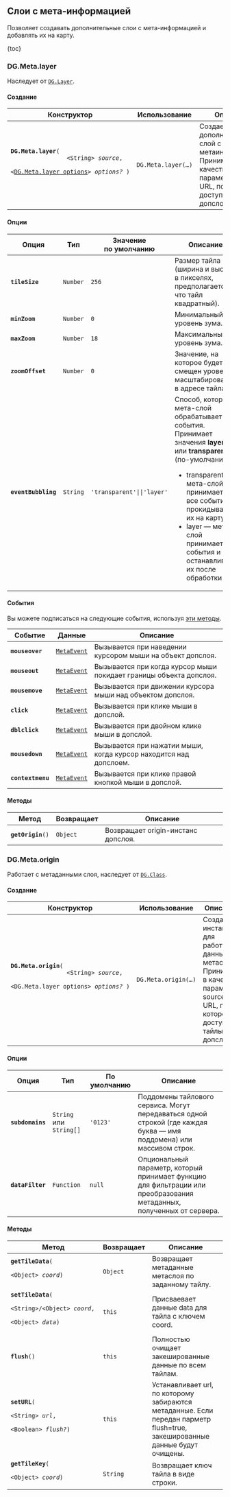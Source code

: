 ## Слои с мета-информацией

Позволяет создавать дополнительные слои с мета-информацией и добавлять их на карту.

{toc}

### DG.Meta.layer

Наследует от <a href="/doc/maps/ru/manual/base-classes#dglayer"><code>DG.Layer</code></a>.

#### Создание

<table>
    <thead>
        <tr>
            <th>Конструктор</th>
            <th>Использование</th>
            <th>Описание</th>
        </tr>
    </thead>
    <tbody>
        <tr>
            <td><code><b>DG.Meta.layer</b>(
                <nobr>&lt;String&gt; <i>source</i>,</nobr>
                <nobr>&lt;<a href="#опции">DG.Meta.layer options</a>&gt; <i>options?</i> )</nobr>
            </code></td>
            <td><code>DG.Meta.layer(&hellip;)</code></td>
            <td>Создает дополнительный слой с метаинформацией. Принимает в качестве параметра source URL,
                по которому доступны тайлы допслоя.</td>
        </tr>
    </tbody>
</table>

#### Опции

<table>
    <thead>
        <tr>
            <th>Опция</th>
            <th>Тип</th>
            <th>Значение<br>по умолчанию</th>
            <th>Описание</th>
        </tr>
    </thead>
    <tbody>
        <tr>
            <td><code><b>tileSize</b></code></td>
            <td><code>Number</code></td>
            <td><code>256</code></td>
            <td>Размер тайла (ширина и высота в пикселях, предполагается что тайл квадратный).</td>
        </tr>
        <tr>
            <td><code><b>minZoom</b></code></td>
            <td><code>Number</code></td>
            <td><code>0</code></td>
            <td>Минимальный уровень зума.</td>
        </tr>
        <tr>
            <td><code><b>maxZoom</b></code></td>
            <td><code>Number</code></td>
            <td><code>18</code></td>
            <td>Максимальный уровень зума.</td>
        </tr>
        <tr>
            <td><code><b>zoomOffset</b></code></td>
            <td><code>Number</code></td>
            <td><code>0</code></td>
            <td>Значение, на которое будет смещен уровень масштабирования в адресе тайла.</td>
        </tr>
        <tr>
            <td><code><b>eventBubbling</b></code></td>
            <td><code>String</code></td>
            <td><code><span class="string">'transparent'</span>||<span class="string">'layer'</span></td>
            <td>Способ, которым мета-слой обрабатывает события. Принимает значения <b>layer</b>
                или <b>transparent</b> (по-умолчанию):<ul><li>transparent &mdash; мета-слой принимает
                все события и прокидывает их на карту</li><li>layer &mdash; мета-слой принимает
                события и останавливает их после обработки</li></ul></td>
        </tr>
    </tbody>
</table>

#### События

Вы можете подписаться на следующие события, используя
<a href="/doc/maps/ru/manual/base-classes#dgevented">эти методы</a>.

<table>
    <thead>
        <tr>
            <th>Событие</th>
            <th>Данные</th>
            <th>Описание</th>
        </tr>
    </thead>
    <tbody>
        <tr>
            <td><code><b>mouseover</b></code></td>
            <td><code><a href="/doc/maps/ru/manual/base-classes#metaevent">MetaEvent</a></code>
            <td>Вызывается при наведении курсором мыши на объект допслоя.</td>
        </tr>
        <tr>
            <td><code><b>mouseout</b></code></td>
            <td><code><a href="/doc/maps/ru/manual/base-classes#metaevent">MetaEvent</a></code>
            <td>Вызывается при когда курсор мыши покидает границы объекта допслоя.</td>
        </tr>
        <tr>
          <td><code><b>mousemove</b></code></td>
          <td><code><a href="/doc/maps/ru/manual/base-classes#metaevent">MetaEvent</a></code></td>
          <td>Вызывается при движении курсора мыши над объектом допслоя.</td>
        </tr>
        <tr>
          <td><code><b>click</b></code></td>
          <td><code><a href="/doc/maps/ru/manual/base-classes#metaevent">MetaEvent</a></code></td>
          <td>Вызывается при клике мыши в допслой.</td>
        </tr>
        <tr>
          <td><code><b>dblclick</b></code></td>
          <td><code><a href="/doc/maps/ru/manual/base-classes#metaevent">MetaEvent</a></code></td>
          <td>Вызывается при двойном клике мыши в допслой.</td>
        </tr>
        <tr>
          <td><code><b>mousedown</b></code></td>
          <td><code><a href="/doc/maps/ru/manual/base-classes#metaevent">MetaEvent</a></code></td>
          <td>Вызывается при нажатии мыши, когда курсор находится над допслоем.</td>
        </tr>
        <tr>
          <td><code><b>contextmenu</b></code></td>
          <td><code><a href="/doc/maps/ru/manual/base-classes#metaevent">MetaEvent</a></code></td>
          <td>Вызывается при клике правой кнопкой мыши в допслой.</td>
        </tr>
    </tbody>
</table>

#### Методы

<table>
    <thead>
        <tr>
            <th>Метод</th>
            <th>Возвращает</th>
            <th>Описание</th>
        </tr>
    </thead>
    <tbody>
        <tr>
            <td><code><b>getOrigin</b>()</code></td>
            <td><code>Object</code></td>
            <td>Возвращает origin-инстанс допслоя.</td>
        </tr>
    </tbody>
</table>

### DG.Meta.origin

Работает с метаданными слоя, наследует от <a href="/doc/maps/ru/manual/base-classes#dgclass"><code>DG.Class</code></a>.

#### Создание

<table>
    <thead>
        <tr>
            <th>Конструктор</th>
            <th>Использование</th>
            <th>Описание</th>
        </tr>
    </thead>
    <tbody>
        <tr>
            <td><code><b>DG.Meta.origin</b>(
                <nobr>&lt;String&gt; <i>source</i>,</nobr>
                <nobr>&lt;DG.Meta.layer options&gt; <i>options?</i> )</nobr>
            </code></td>
            <td><code>DG.Meta.origin(&hellip;)</code></td>
            <td>Создает инстанс для работы с данными метаслоя. Принимает в качестве параметра source URL,
                по которому доступны тайлы допслоя.</td>
        </tr>
    </tbody>
</table>

#### Опции

<table>
    <thead>
        <tr>
            <th>Опция</th>
            <th>Тип</th>
            <th>По умолчанию</th>
            <th>Описание</th>
        </tr>
    </thead>
    <tbody>
        <tr>
            <td><code><b>subdomains</b></code></td>
            <td><code>String</code> или <code>String[]</code></td>
            <td><code>'0123'</code></td>
            <td>Поддомены тайлового сервиса. Могут передаваться одной строкой (где каждая буква &mdash;
                имя поддомена) или массивом строк.</td>
        </tr>
        <tr>
            <td><code><b>dataFilter</b></code></td>
            <td><code>Function</code></td>
            <td><code>null</code></td>
            <td>Опциональный параметр, который принимает функцию для фильтрации или преобразования метаданных,
                полученных от сервера.</td>
        </tr>
    </tbody>
</table>

#### Методы

<table>
    <thead>
        <tr>
            <th>Метод</th>
            <th>Возвращает</th>
            <th>Описание</th>
        </tr>
    </thead>
    <tbody>
        <tr>
            <td><code><b>getTileData</b>(
                <nobr>&lt;Object&gt; <i>coord</i>)</nobr>
            </code>
            <td><code>Object</code></td>
            <td>Возвращает метаданные метаслоя по заданному тайлу.</td>
        </tr>
        <tr>
            <td><code><b>setTileData</b>(
                <nobr>&lt;String&gt;/&lt;Object&gt; <i>coord</i>,</nobr>
                <nobr>&lt;Object&gt; <i>data</i>)</nobr>
            </code>
            <td><code>this</code></td>
            <td>Присваевает данные data для тайла с ключем coord.</td>
        </tr>
        <tr>
            <td><code><b>flush</b>()</code></td>
            <td><code>this</code></td>
            <td>Полностью очищает закешированные данные по всем тайлам.</td>
        </tr>
        <tr>
            <td><code><b>setURL</b>(
                <nobr>&lt;String&gt; <i>url</i>,</nobr>
                <nobr>&lt;Boolean&gt; <i>flush?</i>)</nobr>
            </code>
            <td><code>this</code></td>
            <td>Устанавливает url, по которому забираются метаданные. Если передан парметр flush=true,
                закешированные данные будут очищены.</td>
        </tr>
        <tr>
            <td><code><b>getTileKey</b>(
                <nobr>&lt;Object&gt; <i>coord</i>)</nobr>
            </code>
            <td><code>String</code></td>
            <td>Возвращает ключ тайла в виде строки.</td>
        </tr>
    </tbody>
</table>
